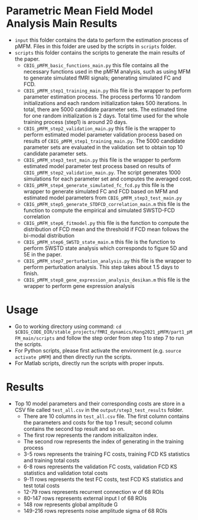 # Parametric Mean Field Model Analysis Main Results
* `input` this folder contains the data to perform the estimation process of pMFM. Files in this folder are used by the scripts in `scripts` folder.
* `scripts` this folder contains the scripts to generate the main results of the paper. 
    * `CBIG_pMFM_basic_functions_main.py` this file contains all the necessary functions used in the pMFM analysis, such as using MFM to generate simulated fMRI signals; generating simulated FC and FCD.
    * `CBIG_pMFM_step1_training_main.py` this file is the wrapper to perform parameter estimation process. The process performs 10 random initializations and each random initialization takes 500 iterations. In total, there are 5000 candidate parameter sets. The estimated time for one random initialization is 2 days. Total time used for the whole training process (step1) is around 20 days.
    * `CBIG_pMFM_step2_validation_main.py` this file is the wrapper to perform estimated model parameter validation process based on results of `CBIG_pMFM_step1_training_main.py`. The 5000 candidate parameter sets are evaluated in the validation set to obtain top 10 candidate parameter sets.
    * `CBIG_pMFM_step3_test_main.py` this file is the wrapper to perform estimated model parameter test process based on results of `CBIG_pMFM_step2_validation_main.py`. The script generates 1000 simulations for each parameter set and computes the averaged cost.
    * `CBIG_pMFM_step4_generate_simulated_fc_fcd.py` this file is the wrapper to generate simulated FC and FCD based on MFM and estimated model parameters from `CBIG_pMFM_step3_test_main.py`
    * `CBIG_pMFM_step5_generate_STDFCD_correlation_main.m` this file is the function to compute the empirical and simulated SWSTD-FCD correlation
    * `CBIG_pMFM_step6_fitmodel.py` this file is the function to compute the distribution of FCD mean and the threshold if FCD mean follows the bi-modal distribution
    * `CBIG_pMFM_step6_SWSTD_state_main.m` this file is the function to perform SWSTD state analysis which corresponds to figure 5D and 5E in the paper.
    * `CBIG_pMFM_step7_perturbation_analysis.py` this file is the wrapper to perform perturbation analysis. This step takes about 1.5 days to finish.
    * `CBIG_pMFM_step8_gene_expression_analysis_desikan.m` this file is the wrapper to perform gene expression analysis 

# Usage
* Go to working directory using command: `cd $CBIG_CODE_DIR/stable_projects/fMRI_dynamics/Kong2021_pMFM/part1_pMFM_main/scripts` and follow the step order from step 1 to step 7 to run the scripts.
* For Python scripts, please first activate the environment (e.g. `source activate pMFM`) and then directly run the scripts. 
* For Matlab scripts, directly run the scripts with proper inputs.

# Results
* Top 10 model parameters and their corresponding costs are store in a CSV file called `test_all.csv` in the `output/step3_test_results` folder.
	* There are 10 columns in `test_all.csv` file. The first column contains the parameters and costs for the top 1 result; second column contains the second top result and so on.
	* The first row represents the random initializaiton index.
	* The second row represents the index of generating in the training process
	* 3-5 rows represents the training FC costs, training FCD KS statistics and training total costs
	* 6-8 rows represents the validation FC costs, validation FCD KS statistics and validation total costs
	* 9-11 rows represents the test FC costs, test FCD KS statistics and test total costs
	* 12-79 rows represents recurrent connection w of 68 ROIs
	* 80-147 rows represents external input I of 68 ROIs
	* 148 row represents global amplitude G
	* 149-216 rows represents noise amplitude sigma of 68 ROIs
	